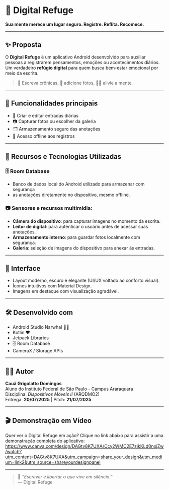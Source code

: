 # 🌿 Digital Refuge

**Sua mente merece um lugar seguro. Registre. Reflita. Recomece.**

---

## ✨ Proposta

O **Digital Refuge** é um aplicativo Android desenvolvido para auxiliar pessoas a 
registrarem pensamentos, emoções ou acontecimentos diários. Um verdadeiro **refúgio digital** 
para quem busca bem-estar emocional por meio da escrita.

> 📓 Escreva crônicas, 📸 adicione fotos, 🧘‍♀️ alivie a mente.

---

## 📲 Funcionalidades principais

- 📝 Criar e editar entradas diárias
- 📷 Capturar fotos ou escolher da galeria
- 🗂 Armazenamento seguro das anotações
- 🔐 Acesso offline aos registros

---

## 🔧 Recursos e Tecnologias Utilizadas

### 🗄️ Room Database
- Banco de dados local do Android utilizado para armazenar com segurança
- as anotações diretamente no dispositivo, mesmo offline.

### 📷 Sensores e recursos multimídia:
- **Câmera do dispositivo**: para capturar imagens no momento da escrita.
- **Leitor de digital**: para autenticar o usuário antes de acessar suas anotações.
- **Armazenamento interno**: para guardar fotos localmente com segurança.
- **Galeria**: seleção de imagens do dispositivo para anexar às entradas.

---

## 🎨 Interface

- Layout moderno, escuro e elegante (UI/UX voltado ao conforto visual).
- Ícones intuitivos com Material Design.
- Imagens em destaque com visualização agradável.

---

## 🛠️ Desenvolvido com

- Android Studio Narwhal 🦄🐋
- Kotlin ❤️
- Jetpack Libraries
- 🗄️ Room Database
- CameraX / Storage APIs

---

## 👨‍💻 Autor

**Cauã Grigolatto Domingos**  
Aluno do Instituto Federal de São Paulo - Campus Araraquara  
Disciplina: *Dispositivos Móveis II* (ARQDMO2)  
Entrega: **20/07/2025** | Pitch: **21/07/2025**

---

## 🎬 Demonstração em Vídeo
Quer ver o Digital Refuge em ação?
Clique no link abaixo para assistir a uma demonstração completa do aplicativo:
https://www.canva.com/design/DAGtv8K7UXA/Ccy2WMC2E7zikKLd0nxjZw/watch?utm_content=DAGtv8K7UXA&utm_campaign=share_your_design&utm_medium=link2&utm_source=shareyourdesignpanel

---

> 🌱 *“Escrever é libertar o que vive em silêncio.”*  
> — Digital Refuge

